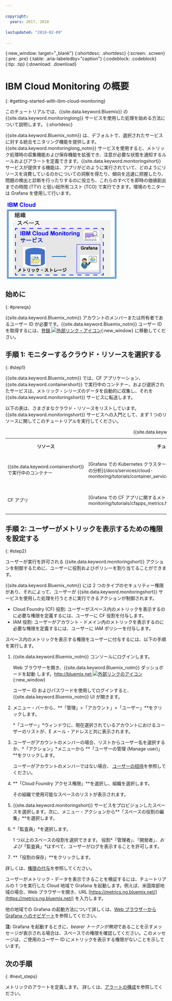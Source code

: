 ```yaml
---

copyright:
  years: 2017, 2018

lastupdated: "2018-02-09"

---
```


{:new_window: target="_blank"}
{:shortdesc: .shortdesc}
{:screen: .screen}
{:pre: .pre}
{:table: .aria-labeledby="caption"}
{:codeblock: .codeblock}
{:tip: .tip}
{:download: .download}


# IBM Cloud Monitoring の概要
{: #getting-started-with-ibm-cloud-monitoring}

このチュートリアルでは、{{site.data.keyword.Bluemix}} の {{site.data.keyword.monitoringlong}} サービスを使用した処理を始める方法について説明します。
{:shortdesc}

{{site.data.keyword.Bluemix_notm}} は、デフォルトで、選択されたサービスに対する統合モニタリング機能を提供します。{{site.data.keyword.monitoringlong_notm}} サービスを使用すると、メトリック処理時の収集機能および保存機能を拡張でき、注意が必要な状態を通知するルールおよびアラートを定義できます。{{site.data.keyword.monitoringshort}} サービスが提供する機能は、アプリがどのように実行されていて、どのようにリソースを消費しているのかについての洞察を得たり、傾向を迅速に把握したり、問題の検出と診断を行ったりするのに役立ち、これらのすべてを即時の価値創出までの時間 (TTV) と低い総所有コスト (TCO) で実行できます。環境のモニターは Grafana を使用して行います。 

![{{site.data.keyword.monitoringlong}} サービスのコンポーネント概要図](images/cloud_monitoring_gs_ov.png "{{site.data.keyword.monitoringlong}} サービスのコンポーネント概要図")

## 始めに
{: #prereqs}

{{site.data.keyword.Bluemix_notm}} アカウントのメンバーまたは所有者であるユーザー ID が必要です。{{site.data.keyword.Bluemix_notm}} ユーザー ID を取得するには、[登録 ![外部リンク・アイコン](../../icons/launch-glyph.svg "外部リンク・アイコン")](https://console.bluemix.net/registration/){:new_window} に移動してください。

## 手順 1: モニターするクラウド・リソースを選択する
{: #step1}

{{site.data.keyword.Bluemix_notm}} では、CF アプリケーション、{{site.data.keyword.containershort}} で実行中のコンテナー、および選択されたサービスは、メトリック・シリーズのデータを自動的に収集し、それを {{site.data.keyword.monitoringshort}} サービスに転送します。

以下の表は、さまざまなクラウド・リソースをリストしています。 {{site.data.keyword.monitoringshort}} サービスへの入門として、まず 1 つのリソースに関してこのチュートリアルを実行してください。

<table>
  <caption>{{site.data.keyword.monitoringshort}} サービス入門のためのチュートリアル</caption>
  <tr>
    <th>リソース</th>
    <th>チュートリアル</th>
    <th>クラウド環境</th>
    <th>シナリオ</th>
  </tr>
  <tr>
    <td>{{site.data.keyword.containershort}} で実行中のコンテナー</td>
    <td>[Grafana での Kubernetes クラスターにデプロイされたアプリに関するメトリックの分析](/docs/services/cloud-monitoring/tutorials/container_service_metrics.html#container_service_metrics)</td>
    <td>Public </br>Dedicated</td>
    <td>![Kubernetes クラスターにデプロイされているコンテナーのコンポーネント概要図](containers/images/containers_kube_metrics_dedicated.png "Kubernetes クラスターにデプロイされているコンテナーのコンポーネント概要図")</td>
  </tr>
  <tr>
    <td>CF アプリ</td>
    <td>[Grafana での CF アプリに関するメトリックの分析](/docs/services/cloud-monitoring/tutorials/cfapps_metrics.html#cfapps_metrics)</td>
    <td>Public</td>
    <td>![{{site.data.keyword.Bluemix_notm}} における CF アプリのモニターの概要図](cf/images/cfapp_metrics_ov.png "{{site.data.keyword.Bluemix_notm}} における CF アプリのモニターの概要図")</td>
  </tr>
</table>



## 手順 2: ユーザーがメトリックを表示するための権限を設定する
{: #step2}

ユーザーが実行を許可される {{site.data.keyword.monitoringshort}} アクションを制御するために、ユーザーに役割およびポリシーを割り当てることができます。 

{{site.data.keyword.Bluemix_notm}} には 2 つのタイプのセキュリティー権限があり、それによって、ユーザーが {{site.data.keyword.monitoringshort}} サービスを使用した処理を行うときに実行できるアクションが制御されます。

* Cloud Foundry (CF) 役割: ユーザーがスペース内のメトリックを表示するのに必要な権限を定義するには、ユーザーに CF 役割を付与します。
* IAM 役割: ユーザーがアカウント・ドメイン内のメトリックを表示するのに必要な権限を定義するには、ユーザーに IAM ポリシーを付与します。


スペース内のメトリックを表示する権限をユーザーに付与するには、以下の手順を実行します。

1. {{site.data.keyword.Bluemix_notm}} コンソールにログインします。

    Web ブラウザーを開き、{{site.data.keyword.Bluemix_notm}} ダッシュボードを起動
します。[http://bluemix.net ![外部リンクのアイコン](../../icons/launch-glyph.svg "外部リンクのアイコン")](http://bluemix.net){:new_window}
	
	ユーザー ID およびパスワードを使用してログインすると、{{site.data.keyword.Bluemix_notm}} UI が開きます。

2. メニュー・バーから、**「管理」>「アカウント」>「ユーザー」**をクリックします。 

    *「ユーザー」*ウィンドウに、現在選択されているアカウントにおけるユーザーのリストが、E メール・アドレスと共に表示されます。
	
3. ユーザーがアカウントのメンバーの場合、リストからユーザー名を選択するか、*「アクション」*メニューから
**「ユーザーの管理 (Manage user)」**をクリックします。

    ユーザーがアカウントのメンバーではない場合、
[ユーザーの招待](/docs/iam/iamuserinv.html#iamuserinv)を参照してください。

4. **「Cloud Foundry アクセス権限」**を選択し、組織を選択します。

    その組織で使用可能なスペースのリストが表示されます。

5. {{site.data.keyword.monitoringshort}} サービスをプロビジョンしたスペースを選択します。次に、メニュー・アクションから**「スペースの役割の編集」**を選択します。

6. *「監査員」*を選択します。 

    1 つ以上のスペースの役割を選択できます。 役割*「管理者」*、*「開発者」*、および*「監査員」*はすべて、ユーザーがログを表示することを許可します。
	
7. **「役割の保存」**をクリックします。


詳しくは、[権限の付与](/docs/services/cloud-monitoring/security/assign_policy.html#grant_permissions)を参照してください。

ユーザーがメトリック・データを表示できることを検証するには、チュートリアルの 1 つを実行した Cloud 地域で Grafana を起動します。例えば、米国南部地域の場合、Web ブラウザーを開き、URL [https://metrics.ng.bluemix.net/](https://metrics.ng.bluemix.net/) を入力します。


他の地域での Grafana の起動方法について詳しくは、[Web ブラウザーから Grafana へのナビゲート](/docs/services/cloud-monitoring/grafana/navigating_grafana.html#navigating_grafana)を参照してください。

**注:** Grafana を起動するときに、*bearer トークンが無効*であることを示すメッセージが表示される場合は、スペースでの権限を確認してください。このメッセージは、ご使用のユーザー ID にメトリックを表示する権限がないことを示しています。
    

## 次の手順 
{: #next_steps}

メトリックのアラートを定義します。 詳しくは、[アラートの構成](/docs/services/cloud-monitoring/config_alerts_ov.html#config_alerts_ov)を参照してください。
